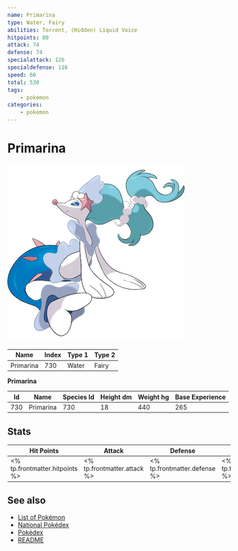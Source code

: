 ```yaml
---
name: Primarina
type: Water, Fairy
abilities: Torrent, (Hidden) Liquid Voice
hitpoints: 80
attack: 74
defense: 74
specialattack: 126
specialdefense: 116
speed: 60
total: 530
tags:
    - pokemon
categories:
    - pokemon
---
```


# Primarina


![Primarina](images/730.png)

| **Name** | **Index** | **Type 1** | **Type 2** |
|----|----|----|----|
| Primarina | 730 | Water | Fairy  |

**Primarina** 




| **Id** | **Name** | **Species Id** | **Height dm** | **Weight hg** | **Base Experience** |
|--------|----------|----------------|------------|------------|---------------------|
| 730 | Primarina | 730 | 18 | 440 | 265 |



## Stats

| **Hit Points** | **Attack** | **Defense** | **Special Attack** | **Special Defense** | **Speed** | **Total** |
|----------------|------------|-------------|--------------------|---------------------|-----------|-----------|
| <% tp.frontmatter.hitpoints %> | <% tp.frontmatter.attack %> | <% tp.frontmatter.defense %> | <% tp.frontmatter.specialattack %> | <% tp.frontmatter.specialdefense %> | <% tp.frontmatter.speed %> | <% tp.frontmatter.total %> |

## See also

- [List of Pokémon](../pokemon.md)
- [National Pokédex](../national_pokedex.md)
- [Pokédex](../pokedex.md)
- [README](../README.md)
